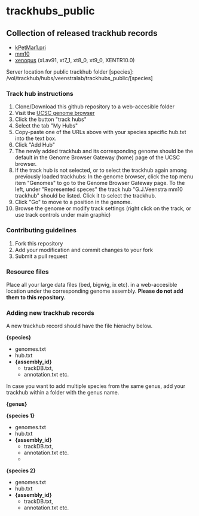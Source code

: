 # trackhubs_public
## Collection of released trackhub records

- [kPetMar1.pri](https://trackhub.science.ru.nl/hubs/veenstralab/trackhubs_public/petromyzon.marinus/hub.txt)
- [mm10](https://trackhub.science.ru.nl/hubs/veenstralab/trackhubs_public/mus.musculus/hub.txt)
- [xenopus](https://trackhub.science.ru.nl/hubs/veenstralab/trackhubs_public/xenopus/hub.txt) (xLav91, xt7_1, xt8_0, xt9_0, XENTR10.0)

Server location for public trackhub folder [species]: /vol/trackhub/hubs/veenstralab/trackhubs_public/[species]

### Track hub instructions

1. Clone/Download this github repository to a web-accesible folder
2. Visit the [UCSC genome browser](https://genome.ucsc.edu/)
3. Click the button "track hubs"
4. Select the tab "My Hubs"
5. Copy-paste one of the URLs above with your species specific hub.txt into the text box.
6. Click "Add Hub"
7. The newly added trackhub and its corresponding genome should be the default in the Genome Browser Gateway (home) page of the UCSC browser.
8. If the track hub is not selected, or to select the trackhub again among previously loaded trackhubs: In the genome browser, click the top menu item "Genomes" to go to the Genome Browser Gateway page. To the left, under "Represented speces" the track hub "G.J.Veenstra mm10 trackhub" should be listed. Click it to select the trackhub.
9. Click "Go" to move to a position in the genome.
10. Browse the genome or modify track settings (right click on the track, or use track controls under main graphic) 

### Contributing guidelines
1. Fork this repository
2. Add your modification and commit changes to your fork
3. Submit a pull request

### Resource files ###
Place all your large data files (bed, bigwig, ix etc). in a web-accesible location under the corresponding genome assembly. **Please do not add them to this repository.** 


### Adding new trackhub records ###
A new trackhub record should have the file hierachy below.

**{species}**
- genomes.txt
- hub.txt
 - **{assembly_id}**
    - trackDB.txt, 
    - annotation.txt etc.

In case you want to add multiple species from the same genus, add your trackhub within a folder with the genus name.

**{genus}**

**{species 1}**
- genomes.txt
- hub.txt
 - **{assembly_id}**
    - trackDB.txt, 
    - annotation.txt etc.
    - 
**{species 2}**
- genomes.txt
- hub.txt
 - **{assembly_id}**
    - trackDB.txt, 
    - annotation.txt etc.





